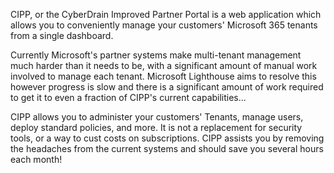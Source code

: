 <!-- markdownlint-disable-next-line MD041 -->
CIPP, or the CyberDrain Improved Partner Portal is a web application which allows you to conveniently manage your customers' Microsoft 365 tenants from a single dashboard.

Currently Microsoft's partner systems make multi-tenant management much harder than it needs to be, with a significant amount of manual work involved to manage each tenant. Microsoft Lighthouse aims to resolve this however progress is slow and there is a significant amount of work required to get it to even a fraction of CIPP's current capabilities...

CIPP allows you to administer your customers' Tenants, manage users, deploy standard policies, and more. It is not a replacement for security tools, or a way to cust costs on subscriptions. CIPP assists you by removing the headaches from the current systems and should save you several hours each month!
